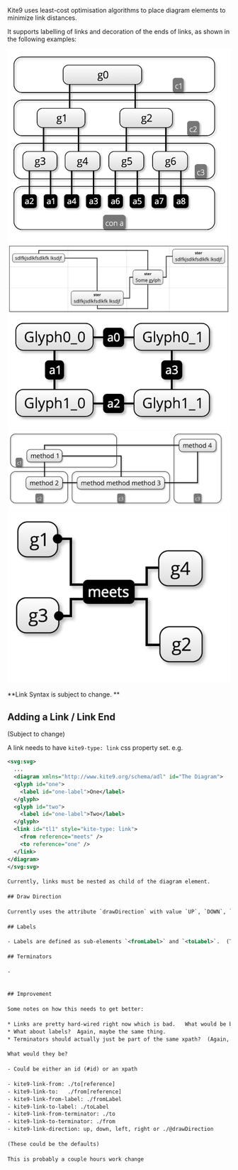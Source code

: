 
Kite9 uses least-cost optimisation algorithms to place diagram elements to minimize link distances.

It supports labelling of links and decoration of the ends of links, as shown in the following examples:

![Link Example 1](images/l1.png)
![Link Example 2](images/l2.png)
![Link Example 3](images/l3.png)
![Link Example 4](images/l4.png)
![Link Example 5](images/l5.png)

**Link Syntax is subject to change. **

## Adding a Link / Link End

(Subject to change)

A link needs to have `kite9-type: link` css property set.  e.g.

```xml
<svg:svg>
  ...
  <diagram xmlns="http://www.kite9.org/schema/adl" id="The Diagram">
  <glyph id="one">
    <label id="one-label">One</label>
  </glyph>
  <glyph id="two">
    <label id="one-label">Two</label>
  </glyph>
  <link id="tl1" style="kite-type: link">
    <from reference="meets" />
    <to reference="one" />
  </link>
</diagram>
</svg:svg>
 
Currently, links must be nested as child of the diagram element. 

## Draw Direction

Currently uses the attribute `drawDirection` with value `UP`, `DOWN`, `LEFT`, `RIGHT` or none meaning it can bend.

## Labels

- Labels are defined as sub-elements `<fromLabel>` and `<toLabel>`.  (TO FIX)

## Terminators

- 


## Improvement

Some notes on how this needs to get better:

* Links are pretty hard-wired right now which is bad.   What would be better is if there was a property that could say “find the reference here”, using an XPath maybe.  
* What about labels?  Again, maybe the same thing.
* Terminators should actually just be part of the same xpath?  (Again, doesn’t really matter I guess)

What would they be?

- Could be either an id (#id) or an xpath

- kite9-link-from: ./to[reference]
- kite9-link-to:   ./from[reference]
- kite9-link-from-label: ./fromLabel
- kite9-link-to-label: ./toLabel
- kite9-link-from-terminator: ./to
- kite9-link-to-terminator: ./from
- kite9-link-direction: up, down, left, right or ./@drawDirection

(These could be the defaults)

This is probably a couple hours work change

